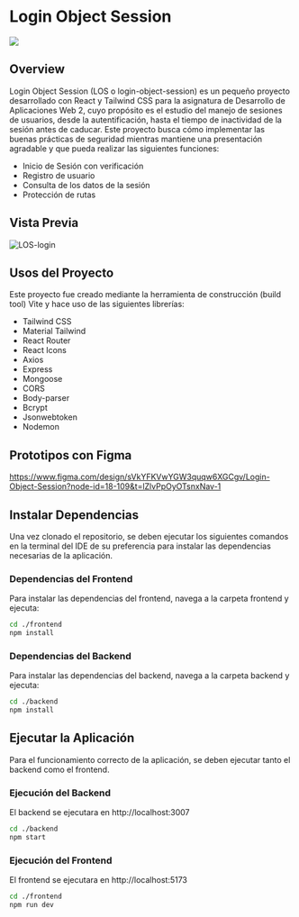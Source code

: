 # Login Object Session

<img src="https://img.shields.io/badge/STATUS-DEVELOPING%20-green">

## Overview

Login Object Session (LOS o login-object-session) es un pequeño proyecto desarrollado con React y Tailwind CSS para la asignatura de Desarrollo de Aplicaciones Web 2, cuyo propósito es el estudio del manejo de sesiones de usuarios, desde la autentificación, hasta el tiempo de inactividad de la sesión antes de caducar. Este proyecto busca cómo implementar las buenas prácticas de seguridad mientras mantiene una presentación agradable y que pueda realizar las siguientes funciones:

- Inicio de Sesión con verificación
- Registro de usuario
- Consulta de los datos de la sesión
- Protección de rutas

## Vista Previa

![LOS-login](https://github.com/G-Mann00/login-object-session/assets/103607877/9f73a50f-0f73-49ad-8f22-f789f28d7163)

## Usos del Proyecto

Este proyecto fue creado mediante la herramienta de construcción (build tool) Vite y hace uso de las siguientes librerías:

- Tailwind CSS
- Material Tailwind
- React Router
- React Icons
- Axios
- Express
- Mongoose
- CORS
- Body-parser
- Bcrypt
- Jsonwebtoken
- Nodemon

## Prototipos con Figma

https://www.figma.com/design/sVkYFKVwYGW3quqw6XGCgv/Login-Object-Session?node-id=18-109&t=lZlvPpOyOTsnxNav-1

## Instalar Dependencias

Una vez clonado el repositorio, se deben ejecutar los siguientes comandos en la terminal del IDE de su preferencia para instalar las dependencias necesarias de la aplicación.

### Dependencias del Frontend

Para instalar las dependencias del frontend, navega a la carpeta frontend y ejecuta:

```bash
cd ./frontend
npm install
```

### Dependencias del Backend

Para instalar las dependencias del backend, navega a la carpeta backend y ejecuta:

```bash
cd ./backend
npm install
```

## Ejecutar la Aplicación

Para el funcionamiento correcto de la aplicación, se deben ejecutar tanto el backend como el frontend.

### Ejecución del Backend

El backend se ejecutara en http://localhost:3007

```bash
cd ./backend
npm start
```

### Ejecución del Frontend

El frontend se ejecutara en http://localhost:5173

```bash
cd ./frontend
npm run dev
```
